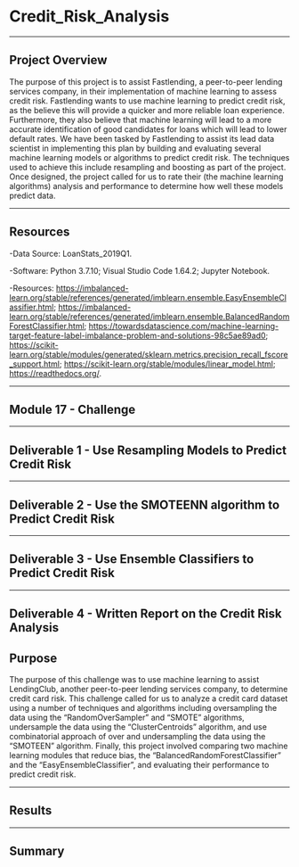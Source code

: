 # Credit_Risk_Analysis

--------------------------------------------------------------------------------------------------------------------------------------------------------------------------------

## **Project Overview**

The purpose of this project is to assist Fastlending, a peer-to-peer lending services company, in their implementation of machine learning to assess credit risk. Fastlending wants to use machine learning to predict credit risk, as the believe this will provide a quicker and more reliable loan experience. Furthermore, they also believe that machine learning will lead to a more accurate identification of good candidates for loans which will lead to lower default rates. We have been tasked by Fastlending to assist its lead data scientist in implementing this plan by building and evaluating several machine learning models or algorithms to predict credit risk. The techniques used to achieve this include resampling and boosting as part of the project. Once designed, the project called for us to rate their (the machine learning algorithms) analysis and performance to determine how well these models predict data.  

---------------------------------------------------------------------------------------------------------------------------------------------------------------------------------

## **Resources**

-Data Source: LoanStats_2019Q1.

-Software: Python 3.7.10; Visual Studio Code 1.64.2; Jupyter Notebook.

-Resources: https://imbalanced-learn.org/stable/references/generated/imblearn.ensemble.EasyEnsembleClassifier.html; https://imbalanced-learn.org/stable/references/generated/imblearn.ensemble.BalancedRandomForestClassifier.html; https://towardsdatascience.com/machine-learning-target-feature-label-imbalance-problem-and-solutions-98c5ae89ad0; https://scikit-learn.org/stable/modules/generated/sklearn.metrics.precision_recall_fscore_support.html; https://scikit-learn.org/stable/modules/linear_model.html; https://readthedocs.org/.

---------------------------------------------------------------------------------------------------------------------------------------------------------------------------------

## **Module 17 - Challenge** 

---------------------------------------------------------------------------------------------------------------------------------------------------------------------------------

## **Deliverable 1 - Use Resampling Models to Predict Credit Risk**  


---------------------------------------------------------------------------------------------------------------------------------------------------------------------------------

## **Deliverable 2 - Use the SMOTEENN algorithm to Predict Credit Risk**



---------------------------------------------------------------------------------------------------------------------------------------------------------------------------------

## **Deliverable 3 - Use Ensemble Classifiers to Predict Credit Risk**



---------------------------------------------------------------------------------------------------------------------------------------------------------------------------------

## **Deliverable 4 - Written Report on the Credit Risk Analysis**

## **Purpose**

The purpose of this challenge was to use machine learning to assist LendingClub, another peer-to-peer lending services company, to determine credit card risk. This challenge called for us to analyze a credit card dataset using a number of techniques and algorithms including oversampling the data using the “RandomOverSampler” and “SMOTE” algorithms, undersample the data using the “ClusterCentroids” algorithm, and use combinatorial approach of over and undersampling the data using the “SMOTEEN” algorithm. Finally, this project involved comparing two machine learning modules that reduce bias, the “BalancedRandomForestClassifier” and the “EasyEnsembleClassifier”, and evaluating their performance to predict credit risk.

---------------------------------------------------------------------------------------------------------------------------------------------------------------------------------

## **Results**






---------------------------------------------------------------------------------------------------------------------------------------------------------------------------------

## **Summary**


